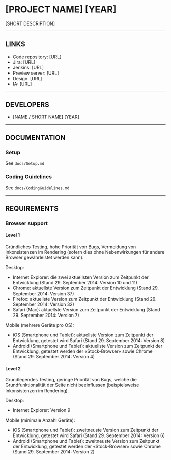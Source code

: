 # [PROJECT NAME] [YEAR]

[SHORT DESCRIPTION]


---


## LINKS

* Code repository: [URL]
* Jira: [URL]
* Jenkins: [URL]
* Preview server: [URL]
* Design: [URL]
* IA: [URL]


---


## DEVELOPERS

* [NAME / SHORT NAME] [YEAR]


---


## DOCUMENTATION

### Setup

See ```docs/Setup.md```

### Coding Guidelines

See ```docs/CodingGuidelines.md```


---


## REQUIREMENTS

### Browser support

#### Level 1

Gründliches Testing, hohe Priorität von Bugs, Vermeidung von Inkonsistenzen im Rendering (sofern dies ohne Nebenwirkungen für andere Browser gewährleistet werden kann).

Desktop:
* Internet Explorer: die zwei aktuellsten Version zum Zeitpunkt der Entwicklung (Stand 29. September 2014: Version 10 und 11)
* Chrome: aktuellste Version zum Zeitpunkt der Entwicklung (Stand 29. September 2014: Version 37)
* Firefox: aktuellste Version zum Zeitpunkt der Entwicklung (Stand 29. September 2014: Version 32)
* Safari (Mac): aktuellste Version zum Zeitpunkt der Entwicklung (Stand 29. September 2014: Version 7)

Mobile (mehrere Geräte pro OS):
* iOS (Smartphone und Tablet): aktuellste Version zum Zeitpunkt der Entwicklung, getestet wird Safari (Stand 29. September 2014: Version 8)
* Android (Smartphone und Tablet): aktuellste Version zum Zeitpunkt der Entwicklung, getestet werden der «Stock-Browser» sowie Chrome (Stand 29. September 2014: Version 4)

#### Level 2

Grundlegendes Testing, geringe Priorität von Bugs, welche die Grundfunktionalität der Seite nicht beeinflussen (beispielsweise Inkonsistenzen im Rendering).

Desktop:
* Internet Explorer: Version 9

Mobile (minimale Anzahl Geräte):
* iOS (Smartphone und Tablet): zweitneuste Version zum Zeitpunkt der Entwicklung, getestet wird Safari (Stand 29. September 2014: Version 6)
* Android (Smartphone und Tablet): zweitneuste Version zum Zeitpunkt der Entwicklung, getestet werden der «Stock-Browser» sowie Chrome (Stand 29. September 2014: Version 2)
